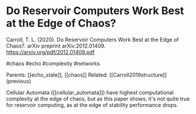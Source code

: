 # Do Reservoir Computers Work Best at the Edge of Chaos?

Carroll, T. L. (2020). Do Reservoir Computers Work Best at the Edge of Chaos?. arXiv preprint arXiv:2012.01409.
https://arxiv.org/pdf/2012.01409.pdf

#chaos #echo #complexity #networks

Parents: [[echo_state]], [[chaos]]
Related: [[Carroll2019structure]] (previous)


Cellular Automata ([[cellular_automata]]) have highest computational complexity at the edge of chaos, but as this paper shows, it's not quite true for reservoir computing, as at the edge of stability performance drops.